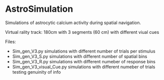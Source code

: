# AstroSimulation

Simulations of astrocytic calcium activity during spatial navigation.

Virtual rality track: 180cm with 3 segments (60 cm) with different viual cues 


Files:
 - Sim_gen_V3.py simulations with different number of trials per stimulus
 - Sim_gen_V3_S.py simulations with different number of spatial bins
 - Sim_gen_V3_R.py simulations with different numeber of response bins
 - Sim_gen_V3_visual_Cue.py simulations with different numeber of trials testing genuinity of info

